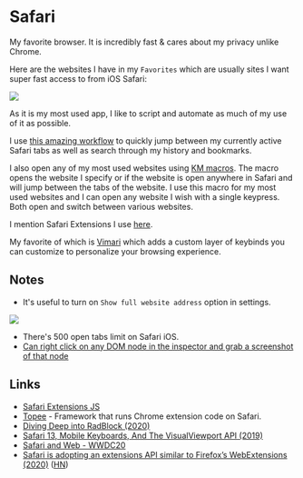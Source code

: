 # Safari

My favorite browser. It is incredibly fast & cares about my privacy unlike Chrome.

Here are the websites I have in my `Favorites` which are usually sites I want super fast access to from iOS Safari:

![](https://i.imgur.com/uDjnhwX.jpg)

As it is my most used app, I like to script and automate as much of my use of it as possible.

I use [this amazing workflow](https://github.com/deanishe/alfred-safari-assistant) to quickly jump between my currently active Safari tabs as well as search through my history and bookmarks.

I also open any of my most used websites using [KM macros](../../macos/macos-apps/keyboard-maestro/km-macros.md). The macro opens the website I specify or if the website is open anywhere in Safari and will jump between the tabs of the website. I use this macro for my most used websites and I can open any website I wish with a single keypress. Both open and switch between various websites.

I mention Safari Extensions I use [here](https://github.com/nikitavoloboev/my-mac-os#safari-extensions).

My favorite of which is [Vimari](https://github.com/televator-apps/vimari) which adds a custom layer of keybinds you can customize to personalize your browsing experience.

## Notes

* It's useful to turn on `Show full website address` option in settings.

![](https://i.imgur.com/po7kXGS.png)

* There's 500 open tabs limit on Safari iOS.
* [Can right click on any DOM node in the inspector and grab a screenshot of that node](https://twitter.com/brian_lovin/status/1255208138699010048)

## Links

* [Safari Extensions JS](https://developer.apple.com/documentation/safariextensions)
* [Topee](https://github.com/avast/topee) - Framework that runs Chrome extension code on Safari.
* [Diving Deep into RadBlock \(2020\)](https://youngdynasty.net/posts/radblock-deep-dive/)
* [Safari 13, Mobile Keyboards, And The VisualViewport API \(2019\)](https://tkte.ch/2019/09/23/iOS-VisualViewport.html)
* [Safari and Web - WWDC20](https://developer.apple.com/news/?id=e4u1mtfu)
* [Safari is adopting an extensions API similar to Firefox’s WebExtensions \(2020\)](https://hacks.mozilla.org/2020/06/welcoming-safari-to-the-webextensions-community/) \([HN](https://news.ycombinator.com/item?id=23614754)\)

